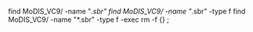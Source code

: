 find MoDIS_VC9/ -name "*.sbr"
find MoDIS_VC9/ -name "*.sbr" -type f
find MoDIS_VC9/ -name "*.sbr" -type f -exec rm -f {} \;

